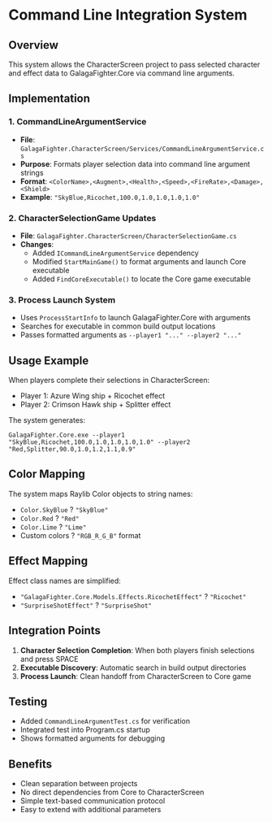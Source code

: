 # Command Line Integration System

## Overview
This system allows the CharacterScreen project to pass selected character and effect data to GalagaFighter.Core via command line arguments.

## Implementation

### 1. CommandLineArgumentService
- **File**: `GalagaFighter.CharacterScreen/Services/CommandLineArgumentService.cs`
- **Purpose**: Formats player selection data into command line argument strings
- **Format**: `<ColorName>,<Augment>,<Health>,<Speed>,<FireRate>,<Damage>,<Shield>`
- **Example**: `"SkyBlue,Ricochet,100.0,1.0,1.0,1.0,1.0"`

### 2. CharacterSelectionGame Updates
- **File**: `GalagaFighter.CharacterScreen/CharacterSelectionGame.cs`
- **Changes**: 
  - Added `ICommandLineArgumentService` dependency
  - Modified `StartMainGame()` to format arguments and launch Core executable
  - Added `FindCoreExecutable()` to locate the Core game executable

### 3. Process Launch System
- Uses `ProcessStartInfo` to launch GalagaFighter.Core with arguments
- Searches for executable in common build output locations
- Passes formatted arguments as `--player1 "..." --player2 "..."`

## Usage Example

When players complete their selections in CharacterScreen:
- Player 1: Azure Wing ship + Ricochet effect
- Player 2: Crimson Hawk ship + Splitter effect

The system generates:
```
GalagaFighter.Core.exe --player1 "SkyBlue,Ricochet,100.0,1.0,1.0,1.0,1.0" --player2 "Red,Splitter,90.0,1.0,1.2,1.1,0.9"
```

## Color Mapping
The system maps Raylib Color objects to string names:
- `Color.SkyBlue` ? `"SkyBlue"`
- `Color.Red` ? `"Red"`
- `Color.Lime` ? `"Lime"`
- Custom colors ? `"RGB_R_G_B"` format

## Effect Mapping
Effect class names are simplified:
- `"GalagaFighter.Core.Models.Effects.RicochetEffect"` ? `"Ricochet"`
- `"SurpriseShotEffect"` ? `"SurpriseShot"`

## Integration Points
1. **Character Selection Completion**: When both players finish selections and press SPACE
2. **Executable Discovery**: Automatic search in build output directories
3. **Process Launch**: Clean handoff from CharacterScreen to Core game

## Testing
- Added `CommandLineArgumentTest.cs` for verification
- Integrated test into Program.cs startup
- Shows formatted arguments for debugging

## Benefits
- Clean separation between projects
- No direct dependencies from Core to CharacterScreen
- Simple text-based communication protocol
- Easy to extend with additional parameters